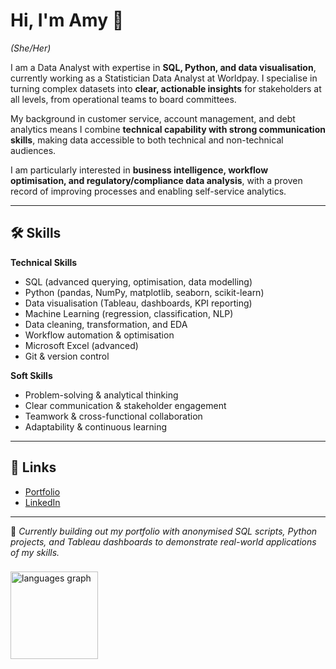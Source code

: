 # Hi, I'm Amy 👋  
*(She/Her)*  

I am a Data Analyst with expertise in **SQL, Python, and data visualisation**, currently working as a Statistician Data Analyst at Worldpay. I specialise in turning complex datasets into **clear, actionable insights** for stakeholders at all levels, from operational teams to board committees.  

My background in customer service, account management, and debt analytics means I combine **technical capability with strong communication skills**, making data accessible to both technical and non-technical audiences.  

I am particularly interested in **business intelligence, workflow optimisation, and regulatory/compliance data analysis**, with a proven record of improving processes and enabling self-service analytics.  

---

## 🛠 Skills  

**Technical Skills**  
- SQL (advanced querying, optimisation, data modelling)  
- Python (pandas, NumPy, matplotlib, seaborn, scikit-learn)  
- Data visualisation (Tableau, dashboards, KPI reporting)  
- Machine Learning (regression, classification, NLP)  
- Data cleaning, transformation, and EDA  
- Workflow automation & optimisation  
- Microsoft Excel (advanced)  
- Git & version control  

**Soft Skills**  
- Problem-solving & analytical thinking  
- Clear communication & stakeholder engagement  
- Teamwork & cross-functional collaboration  
- Adaptability & continuous learning  

---

## 🔗 Links  
- [Portfolio](https://nickel-firewall-ddd.notion.site/Portfolio-11c9fd87eec380a48e67c782aa452c7a)  
- [LinkedIn](https://www.linkedin.com/in/your-linkedin-here)  

---

📌 *Currently building out my portfolio with anonymised SQL scripts, Python projects, and Tableau dashboards to demonstrate real-world applications of my skills.*  


###
</div>


<div align="left">
  <img src="https://github-readme-stats.vercel.app/api/top-langs?username=APape95&locale=en&hide_title=true&layout=compact&card_width=320&langs_count=5&theme=dracula&hide_border=true&order=2" height="140" alt="languages graph"  />
</div>
